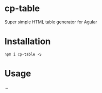 # cp-table
Super simple HTML table generator for Agular

# Installation
`npm i cp-table -S`

# Usage

...
